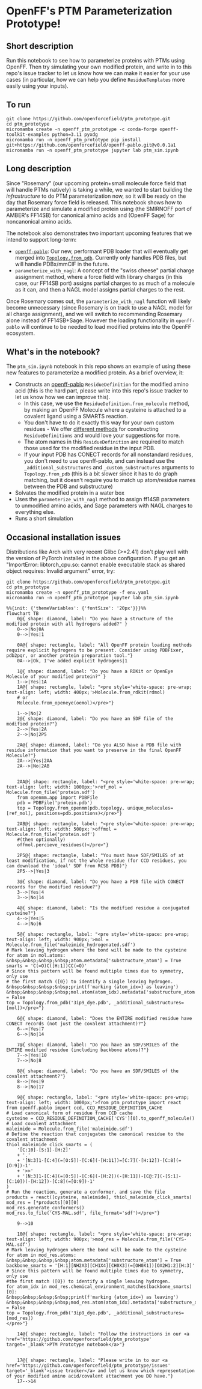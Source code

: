 # OpenFF's PTM Parameterization Prototype!

## Short description

Run this notebook to see how to parameterize proteins with PTMs using OpenFF. Then try simulating your own modified protein, and write in to this repo's issue tracker to let us know how we can make it easier for your use cases (in particular, how we can help you define `ResidueTemplates` more easily using your inputs).

## To run

```shell
git clone https://github.com/openforcefield/ptm_prototype.git
cd ptm_prototype
micromamba create -n openff_ptm_prototype -c conda-forge openff-toolkit-examples python=3.11 pyxdg
micromamba run -n openff_ptm_prototype pip install git+https://github.com/openforcefield/openff-pablo.git@v0.0.1a1
micromamba run -n openff_ptm_prototype jupyter lab ptm_sim.ipynb
```

## Long description

Since "Rosemary" (our upcoming protein+small molecule force field that will handle PTMs natively) is taking a while, we wanted to start building the _infrastructure_ to do PTM parameterization now, so it will be ready on the day that Rosemary force field is released. This notebook shows how to parameterize and simulate a modified protein using (the SMIRNOFF port of AMBER's FF14SB) for canonical amino acids and (OpenFF Sage) for noncanonical amino acids.

The notebook also demonstrates two important upcoming features that we intend to support long-term:

* [`openff-pablo`](https://github.com/openforcefield/openff-pablo): Our new, performant PDB loader that will eventually get merged into [`Topology.from_pdb`](https://docs.openforcefield.org/projects/toolkit/en/stable/users/pdb_cookbook/index.html). Currently only handles PDB files, but will handle PDBx/mmCIF in the future.
* `parameterize_with_nagl`: A concept of the "swiss cheese" partial charge assignment method, where a force field with library charges (in this case, our FF14SB port) assigns partial charges to as much of a molecule as it can, and then a NAGL model assigns partial charges to the rest. 

Once Rosemary comes out, the `parameterize_with_nagl` function will likely become unnecessary (since Rosemary is on track to use a NAGL model for all charge assignment), and we will switch to recommending Rosemary alone instead of FF14SB+Sage. However the loading functionality in `openff-pablo` will continue to be needed to load modified proteins into the OpenFF ecosystem.

## What's in the notebook?

The `ptm_sim.ipynb` notebook in this repo shows an example of using these new features to parameterize a modified protein. As a brief overview, it:

* Constructs an [openff-pablo]([url](https://github.com/openforcefield/openff-pablo/)) `ResidueDefinition` for the modified amino acid (this is the hard part, please write into this repo's issue tracker to let us know how we can improve this).
    * In this case, we use the `ResidueDefinition.from_molecule` method, by making an OpenFF Molecule where a cysteine is attached to a covalent ligand using a SMARTS reaction.
    * You don't have to do it exactly this way for your own custom residues - We offer [different methods](https://openff-pablo.readthedocs.io/en/latest/api/generated/openff.pablo.ResidueDefinition.html) for constructing `ResidueDefinitions` and would love your suggestions for more.
    * The atom names in this `ResidueDefinition` are required to match those used for the modified residue in the input PDB.
    * If your input PDB has CONECT records for all nonstandard residues, you don't need to use openff-pablo, and can instead use the `_additional_substructures` and `_custom_substructures` arguments to `Topology.from_pdb` (this is a bit slower since it has to do graph matching, but it doesn't require you to match up atom/residue names between the PDB and substructure)
* Solvates the modified protein in a water box
* Uses the `parameterize_with_nagl` method to assign ff14SB parameters to unmodified amino acids, and Sage parameters with NAGL charges to everything else. 
* Runs a short simulation

## Occasional installation issues

Distributions like Arch with very recent Glibc (>=2.41) don't play well with the version of PyTorch installed in the above configuration. If you get an "ImportError: libtorch_cpu.so: cannot enable executable stack as shared object requires: Invalid argument" error, try:

```shell
git clone https://github.com/openforcefield/ptm_prototype.git
cd ptm_prototype
micromamba create -n openff_ptm_prototype -f env.yaml
micromamba run -n openff_ptm_prototype jupyter lab ptm_sim.ipynb
```


```mermaid
%%{init: {'themeVariables': {'fontSize': '20px'}}}%%
flowchart TB
    0@{ shape: diamond, label: "Do you have a structure of the modified protein with all hydrogens added?" }
    0-->|No|0A
    0-->|Yes|1
    
    0A@{ shape: rectangle, label: "All OpenFF protein loading methods require explicit hydrogens to be present. Consider using PDBFixer, pdb2pqr, or another protein preparation tool."}
    0A-->|Ok, I've added explicit hydrogens|1
    
    1@{ shape: diamond, label: "Do you have a RDKit or OpenEye Molecule of your modified protein?" }
    1-->|Yes|1A
    1A@{ shape: rectangle, label: "<pre style='white-space: pre-wrap; text-align: left; width: 400px;'>Molecule.from_rdkit(rdmol)
    # or
    Molecule.from_openeye(oemol)</pre>"}
    
    1-->|No|2
    2@{ shape: diamond, label: "Do you have an SDF file of the modified protein?"}
    2-->|Yes|2A
    2-->|No|2P5
    
    2A@{ shape: diamond, label: "Do you ALSO have a PDB file with residue information that you want to preserve in the final OpenFF Molecule?"}
    2A-->|Yes|2AA
    2A-->|No|2AB


    2AA@{ shape: rectangle, label: "<pre style='white-space: pre-wrap; text-align: left; width: 1000px;'>ref_mol = Molecule.from_file('protein.sdf')
    from openmm.app import PDBFile
    pdb = PDBFile('protein.pdb')
    top = Topology.from_openmm(pdb.topology, unique_molecules=[ref_mol], positions=pdb.positions)</pre>"}
    
    2AB@{ shape: rectangle, label: "<pre style='white-space: pre-wrap; text-align: left; width: 500px;'>offmol = Molecule.from_file('protein.sdf')
    #(then optionally)
    offmol.percieve_residues()</pre>"}
    
    2P5@{ shape: rectangle, label: "You must have SDF/SMILES of at least modification, if not the whole residue (for CCD residues, you can download the 'ideal' SDF from RCSB PDB)"}
    2P5-->|Yes|3
    
    3@{ shape: diamond, label: "Do you have a PDB file with CONECT records for the modified residue?"}
    3-->|Yes|4
    3-->|No|14
    
    4@{ shape: diamond, label: "Is the modified residue a conjugated cysteine?"}
    4-->|Yes|5
    4-->|No|6

    5@{ shape: rectangle, label: "<pre style='white-space: pre-wrap; text-align: left; width: 900px;'>mol = Molecule.from_file('maleimide_hydrogenated.sdf')
# Mark leaving hydrogen where the bond will be made to the cysteine
for atom in mol.atoms:
&nbsp;&nbsp;&nbsp;&nbsp;atom.metadata['substructure_atom'] = True
smarts = 'C(=O)C([H:1])CC(=O)'
# Since this pattern will be found multiple times due to symmetry, only use 
# the first match ([0}) to identify a single leaving hydrogen. 
&nbsp;&nbsp;&nbsp;&nbsp;print(f'marking {atom_idx=} as leaving')
&nbsp;&nbsp;&nbsp;&nbsp;mol.atom(atom_idx).metadata['substructure_atom'] = False
top = Topology.from_pdb('3ip9_dye.pdb', _additional_substructures=[mol])</pre>"}
    
    6@{ shape: diamond, label: "Does the ENTIRE modified residue have CONECT records (not just the covalent attachment)?"}
    6-->|Yes|7
    6-->|No|14

    7@{ shape: diamond, label: "Do you have an SDF/SMILES of the ENTIRE modified residue (including backbone atoms)?"}
    7-->|Yes|10
    7-->|No|8

    8@{ shape: diamond, label: "Do you have an SDF/SMILES of the covalent attachment?"}
    8-->|Yes|9
    8-->|No|17

    9@{ shape: rectangle, label: "<pre style='white-space: pre-wrap; text-align: left; width: 1000px;'>from ptm_prototype import react
from openff.pablo import ccd, CCD_RESIDUE_DEFINITION_CACHE
# Load canonical form of residue from CCD cache
cysteine = CCD_RESIDUE_DEFINITION_CACHE['CYS'][0].to_openff_molecule()
# Load covalent attachment
maleimide = Molecule.from_file('maleimide.sdf')
# Define the reaction that conjugates the canonical residue to the covalent attachment
thiol_maleimide_click_smarts = (
    '[C:10]-[S:1]-[H:2]'
    + '.'
    + '[N:3]1-[C:4](=[O:5])-[C:6](-[H:11])=[C:7](-[H:12])-[C:8](=[O:9])-1'
    + '>>'
    + '[N:3]1-[C:4](=[O:5])-[C:6](-[H:2])(-[H:11])-[C@:7](-[S:1]-[C:10])(-[H:12])-[C:8](=[O:9])-1'
)
# Run the reaction, generate a conformer, and save the file
products = react([cysteine, maleimide], thiol_maleimide_click_smarts)
mod_res = [*products][0][0]
mod_res.generate_conformers()
mod_res.to_file('CYS-MAL.sdf', file_format='sdf')</pre>"}

    9-->10
    
    10@{ shape: rectangle, label: "<pre style='white-space: pre-wrap; text-align: left; width: 900px;'>mod_res = Molecule.from_file('CYS-MAL.sdf')
# Mark leaving hydrogen where the bond will be made to the cysteine
for atom in mod_res.atoms:
&nbsp;&nbsp;&nbsp;&nbsp;atom.metadata['substructure_atom'] = True
backbone_smarts = '[H:1][NH2X3][CH1X4][CH0X3](=[OH0X1])[OX2H1:2][H:3]'
# Since this pattern will be found multiple times due to symmetry, only use 
#the first match ([0}) to identify a single leaving hydrogen. 
for atom_idx in mod_res.chemical_environment_matches(backbone_smarts)[0]:
&nbsp;&nbsp;&nbsp;&nbsp;print(f'marking {atom_idx=} as leaving')
&nbsp;&nbsp;&nbsp;&nbsp;mod_res.atom(atom_idx).metadata['substructure_atom'] = False
top = Topology.from_pdb('3ip9_dye.pdb', _additional_substructures=[mod_res])
</pre>"}

    14@{ shape: rectangle, label: "Follow the instructions in our <a href='https://github.com/openforcefield/ptm_prototype' target='_blank'>PTM Prototype notebook</a>"}
    

    17@{ shape: rectangle, label: "Please write in to our <a href='https://github.com/openforcefield/ptm_prototype/issues' target='_blank'>issue tracker</a> and let us know which representation of your modified amino acid/covalent attachment you DO have."}
    17-->14

```